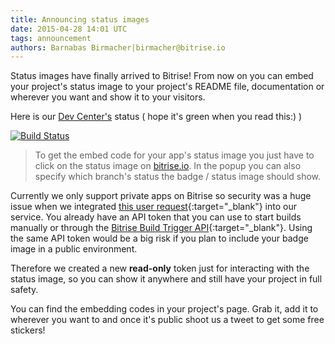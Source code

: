 ```yaml
---
title: Announcing status images
date: 2015-04-28 14:01 UTC
tags: announcement
authors: Barnabas Birmacher|birmacher@bitrise.io
---
```


Status images have finally arrived to Bitrise!
From now on you can embed your project's status image to your project's README file,
documentation or wherever you want and show it to your visitors.

Here is our [Dev Center's](http://devcenter.bitrise.io) status ( hope it's green when you read this:) )

[![Build Status](https://www.bitrise.io/app/83acac4fa8a7643e.svg?token=KlXUQom3675zIXd5K2xf7w&branch=master)](http://devcenter.bitrise.io)

> To get the embed code for your app's status image you just have to
> click on the status image on [bitrise.io](https://www.bitrise.io).
> In the popup you can also specify which branch's status the
> badge / status image should show.

Currently we only support private apps on Bitrise so security was a huge issue when we
integrated [this user request](https://bitrise.uservoice.com/forums/235233-general/suggestions/7678128-add-image-endpoints-for-github-build-passing-faili){:target="_blank"}
into our service. You already have an API token that you can use to start builds
manually or through the [Bitrise Build Trigger API](https://bitrise.readme.io/docs/build-trigger-api){:target="_blank"}.
Using the same API token would be a big risk if you plan to include your badge image in a public environment.

Therefore we created a new **read-only** token just for interacting with the status image,
so you can show it anywhere and still have your project in full safety.

You can find the embedding codes in your project's page.
Grab it, add it to wherever you want to and once it's public shoot us a tweet to get some free stickers!
